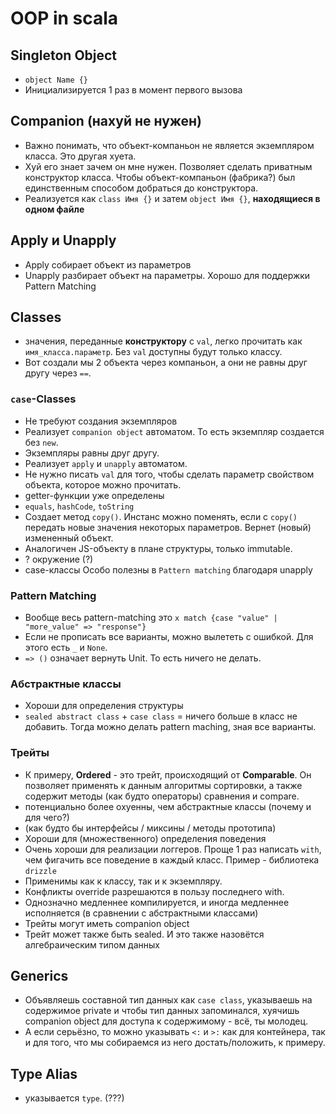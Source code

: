 # OOP in scala

## Singleton Object

- `object Name {}`
- Инициализируется 1 раз в момент первого вызова

## Companion (нахуй не нужен)

- Важно понимать, что объект-компаньон не является экземпляром класса. Это другая хуета.
- Хуй его знает зачем он мне нужен. Позволяет сделать приватным конструктор класса. Чтобы объект-компаньон (фабрика?) был единственным способом добраться до конструктора. 
- Реализуется как `class Имя {}` и затем `object Имя {}`, **находящиеся в одном файле**

## Apply и Unapply

- Apply собирает объект из параметров
- Unapply разбирает объект на параметры. Хорошо для поддержки Pattern Matching

## Classes

- значения, переданные **конструктору** c `val`, легко прочитать как `имя_класса.параметр`. Без `val` доступны будут только классу.
- Вот создали мы 2 объекта через компаньон, а они не равны друг другу через `==`.

### `case`-Classes

- Не требуют создания экземпляров
- Реализует `companion object` автоматом. То есть экземпляр создается без `new`.
- Экземпляры равны друг другу.
- Реализует `apply` и `unapply` автоматом.
- Не нужно писать `val` для того, чтобы сделать параметр свойством объекта, которое можно прочитать.
- getter-функции уже определены
- `equals`, `hashCode`, `toString`
- Создает метод `copy()`. Инстанс можно поменять, если с `copy()` передать новые значения некоторых параметров. Вернет (новый) измененный объект.
- Аналогичен JS-объекту в плане структуры, только immutable.
- ? окружение (?)
- case-классы Особо полезны в `Pattern matching` благодаря unapply

### Pattern Matching

- Вообще весь pattern-matching это `x match {case "value" | "more_value" => "response"}`
- Если не прописать все варианты, можно вылететь с ошибкой. Для этого есть `_` и `None`.
- `=> ()` означает вернуть Unit. То есть ничего не делать.

### Абстрактные классы

- Хороши для определения структуры
- `sealed abstract class` + `case class` = ничего больше в класс не добавить. Тогда можно делать pattern maching, зная все варианты.

### Трейты

- К примеру, **Ordered** - это трейт, происходящий от **Comparable**. Он позволяет применять к данным алгоритмы сортировки, а также содержит методы (как будто операторы) сравнения и compare.
- потенциально более охуенны, чем абстрактные классы (почему и для чего?)
- (как будто бы интерфейсы / миксины / методы прототипа)
- Хороши для (множественного) определения поведения
- Очень хороши для реализации логгеров. Проще 1 раз написать `with`, чем фигачить все поведение в каждый класс. Пример - библиотека `drizzle`
- Применимы как к классу, так и к экземпляру.
- Конфликты override разрешаются в пользу последнего with.
- Однозначно медленнее компилируется, и иногда медленнее исполняется (в сравнении с абстрактными классами)
- Трейты могут иметь companion object
- Трейт может также быть sealed. И это также назовётся алгебраическим типом данных

## Generics

- Объявляешь составной тип данных как `case class`, указываешь на содержимое private и чтобы тип данных запоминался, хуячишь companion object для доступа к содержимому - всё, ты молодец.
- А если серьёзно, то можно указывать `<:` и `>:` как для контейнера, так и для того, что мы собираемся из него достать/положить, к примеру.

## Type Alias
- указывается `type`. (???)